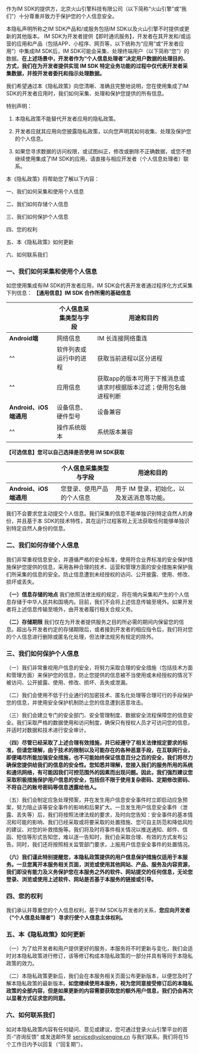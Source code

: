 作为IM SDK的提供方，北京火山引擎科技有限公司（以下简称“火山引擎”或“我们”）十分尊重并致力于保护您的个人信息安全。

本隐私声明所称之IM SDK产品和/或服务包括IM SDK以及火山引擎不时提供或更新的其他版本。 IM SDK为开发者提供【即时通讯服务】，开发者在其开发和/或运营的应用和产品（包括APP、小程序、网页等，以下统称为“应用”或“开发者应用”）中集成IM SDK后，IM SDK可能会采集、处理终端用户（以下简称“您”）的数据。**在上述场景中，开发者作为“个人信息处理者”决定用户数据的处理目的、方式，我们在为开发者提供实现 IM SDK 特定业务功能的过程中仅代表开发者采集数据，并按开发者委托和指示处理数据。**
 
我们希望通过本《隐私政策》向您清晰、准确且完整地说明，您在使用集成了IM SDK的开发者应用时，我们如何采集、处理和保护您提供的所有信息。

特别声明：

1. 本隐私政策不能替代开发者应用的隐私政策。
	
2. 开发者应就其应用向您披露隐私政策，以向您声明其如何收集、处理及保护您的个人信息。
	
3. 如果您寻求数据的访问权限，或试图纠正，修改或删除不正确数据，或您不想继续使用集成了IM SDK的应用，请直接与相应开发者（个人信息处理者）联系。
	

本《隐私政策》将帮助您了解以下内容：

一、我们如何采集和使用个人信息

二、我们如何存储个人信息

三、我们如何保护个人信息

四、您的权利

五、本《隐私政策》如何更新

六、如何联系我们
	

### 一、我们如何采集和使用个人信息

如您使用集成有IM SDK的开发者应用，IM SDK会代表开发者通过程序化方式采集下列信息：
**【通用信息】IM SDK 合作所需的基础信息**

|  | **个人信息采集类型与字段** | **用途和目的** |
| --- | --- | --- |
| **Android端** | 网络信息 | IM 长连接网络重连 |
| ^^ | 软件列表或运行中的进程 | 获取当前进程以区分进程 |
| ^^ | 应用信息 | 获取app的版本可用于下推消息或请求时根据版本过滤；使用包名做进程判断 |
| **Android、iOS 端通用** | 设备信息、硬件型号 | 设备兼容 |
| ^^ | 操作系统版本 | 系统版本兼容 |


**【可选信息】您可以自己选择是否使用 IM SDK获取**

|  | **个人信息采集类型与字段** | **用途和目的** |
| ---| --- | --- |
| **Android、iOS 端通用** | 您登录、使用产品的个人信息 | 用于 IM 登录，初始化，以及发送消息等功能。 |


我们不会要求您主动提交个人信息。我们采集的信息不能单独识别特定自然人的身份，并且基于本 SDK的技术特性，其在运行过程客观上无法获取任何能够单独识别特定自然人身份的信息。

### 二、我们如何存储个人信息

我们非常重视信息安全，并遵循严格的安全标准，使用符合业界标准的安全保护措施保护您提供的信息，采用各种合理的技术、运营和管理方面的安全措施来保护我们所采集的信息的安全。防止信息遭到未经授权的访问、公开披露、使用、修改、损坏或丢失。

**（一）信息存储的地点** 我们依照法律法规的规定，将在境内采集和产生的个人信息存储于中华人民共和国境内。目前，我们不会将上述信息传输至境外。如果开发者将上述信息传输至境外，由开发者履行相关合规义务。

**（二）存储期限** 我们仅在为开发者提供服务之目的所必需的期间内保留您的信息。超出与开发者约定的存储期限后，或者接到开发者的相应指令后，我们将对您的个人信息进行删除或匿名化处理，但法律法规另有规定的除外。

### 三、我们如何保护个人信息

（一）我们非常重视用户信息的安全，将努力采取合理的安全措施（包括技术方面和管理方面）来保护您的信息，防止您提供的信息被不当使用或未经授权的情况下被访问、公开披露、使用、修改、损坏、丢失或泄漏。

（二）我们会使用不低于行业通行的加密技术、匿名化处理等合理可行的手段保护您的信息，并使用安全保护机制防止您的信息遭到恶意攻击。

（三）我们会建立专门的安全部门、安全管理制度、数据安全流程保障您的信息安全。我们采取严格的数据使用和访问制度，确保只有授权人员才可访问您的信息，并适时对数据和技术进行安全审计。

**（四）尽管已经采取了上述合理有效措施，并已经遵守了相关法律规定要求的标准，但请您理解，由于技术的限制以及可能存在的各种恶意手段，在互联网行业，即便竭尽所能加强安全措施，也不可能始终保证信息百分之百的安全，我们将尽力确保您提供给我们的信息的安全性。您知悉并理解，您接入我们的服务所用的系统和通讯网络，有可能因我们可控范围外的因素而出现问题。因此，我们强烈建议您采取积极措施保护用户信息的安全，包括但不限于使用复杂密码、定期修改密码、不将自己的账号密码等信息透露给他人。** 

（五）我们会制定应急处理预案，并在发生用户信息安全事件时立即启动应急预案，努力阻止该等安全事件的影响和后果扩大。一旦发生用户信息安全事件（泄露、丢失等）后，我们将按照法律法规的要求，及时向您告知：安全事件的基本情况和可能的影响、我们已经采取或将要采取的处置措施、您可自主防范和降低风险的建议、对您的补救措施等。我们将及时将事件相关情况以推送通知、邮件、信函、短信等形式告知您，难以逐一告知时，我们会采取合理、有效的方式发布公告。同时，我们还将按照相关监管部门要求，上报用户信息安全事件的处置情况。

**（六）我们谨此特别提醒您，本隐私政策提供的用户信息保护措施仅适用于本服务。一旦您离开本服务相关页面，浏览或使用其他网站、产品、服务及内容资源，我们即没有能力及义务保护您在本服务之外的软件、网站提交的任何信息，无论您登录、浏览或使用上述软件、网站是否基于本服务的链接或引导。** 

### 四、您的权利

我们承认并尊重您的个人信息权利，基于IM SDK与开发者的关系，**您应向开发者（“个人信息处理者”）寻求行使个人信息主体权利。** 

### 五、本《隐私政策》如何更新

（一）为了给开发者和用户提供更好的服务，本服务将不时更新与变化，我们会适时对本隐私政策进行修订，该等修订构成本隐私政策的一部分并具有等同于本隐私政策的效力。

（二）本隐私政策更新后，我们会在本服务相关页面公布更新版本，以便您及时了解本隐私政策的最新版本。**如您继续使用本服务，视为您同意接受修订后的本隐私政策的全部内容，但是如果更新的内容需要获取您的额外用户信息，我们仍会再次以显著方式征求您的同意。** 

### 六、如何联系我们

如对本隐私政策内容有任何疑问、意见或建议，您可通过登录火山引擎平台的首页-“咨询反馈” 或发送邮件至 service@volcengine.cn 与我们联系。我们将在15个工作日内予以回复（“回复期”）。
